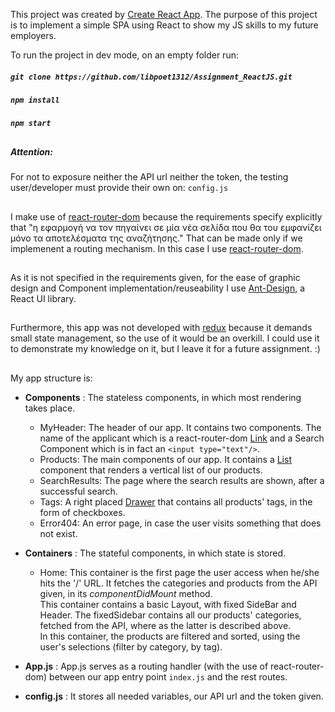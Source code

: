 This project was created by [Create React App](https://github.com/facebook/create-react-app). The purpose of this project is to implement a simple SPA using React to show my JS skills to my future employers.

To run the project in dev mode, on an empty folder run:
##### `git clone https://github.com/libpoet1312/Assignment_ReactJS.git`
##### `npm install`
##### `npm start`


##
##### Attention:
For not to exposure neither the API url neither the token, the testing user/developer must provide their own on: `config.js`
##

I make use of [react-router-dom](https://www.npmjs.com/package/react-router-dom) because the requirements specify explicitly that "η εφαρμογή να τον πηγαίνει σε μία νέα σελίδα που θα του εμφανίζει μόνο τα αποτελέσματα της αναζήτησης."
That can be made only if we implemenent a routing mechanism. In this case I use [react-router-dom](https://www.npmjs.com/package/react-router-dom).

##

As it is not specified in the requirements given, for the ease of graphic design and Component implementation/reuseability I use [Ant-Design](https://ant.design/), a React UI library. 
##
Furthermore, this app was not developed with [redux](https://redux.js.org/) because it demands small state management, so the use of it would be an overkill.
I could use it to demonstrate my knowledge on it, but I leave it for a future assignment. :)
##

My app structure is:
* __Components__ : The stateless components, in which most rendering takes place.
    * MyHeader: The header of our app. It contains two components. The name of the applicant which is a react-router-dom [Link](https://reactrouter.com/web/api/Link)
    and a Search Component which is in fact an `<input type="text"/>`. 
    * Products: The main components of our app. It contains a [List](https://ant.design/components/list/) component that renders a vertical list of our products.
    * SearchResults: The page where the search results are shown, after a successful search.
    * Tags: A right placed [Drawer](https://ant.design/components/drawer/) that contains all products' tags, in the form of checkboxes.
    * Error404: An error page, in case the user visits something that does not exist.
    
* __Containers__ : The stateful components, in which state is stored.
    * Home: This container is the first page the user access when he/she hits the '/' URL. It fetches the categories and products
    from the API given, in its _componentDidMount_ method. \
    This container contains a basic Layout, with fixed SideBar and Header. The fixedSidebar
    contains all our products' categories, fetched from the API, where as the latter is described above.\
    In this container, the products are filtered and sorted, using the user's selections (filter by category, by tag). 

* __App.js__ : App.js serves as a routing handler (with the use of react-router-dom) between our app entry point `index.js` and the rest routes.

* __config.js__ : It stores all needed variables, our API url and the token given.
